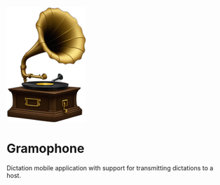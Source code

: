 ![Gramophone](artwork/gramophone.png)

# Gramophone

Dictation mobile application with support for transmitting dictations to a host.
